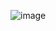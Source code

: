 ![image](https://github.com/ditclay/DemoEkzamen/assets/59621706/314ec9bb-f68e-497c-8163-7c422a98f8bc)

